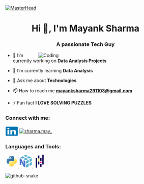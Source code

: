 [![MasterHead](https://www.liveprompter.com/wp-content/uploads/2017/09/hello-world-banner.jpg)](https://github.com/)
<h1 align="center">Hi 👋, I'm Mayank Sharma</h1>
<h3 align="center">A passionate Tech Guy</h3>
<img align="right" alt="Coding" width="400" src="https://media.tenor.com/F-yKCUOl6L4AAAAC/box-3d.gif">

- 🔭 I’m currently working on **Data Analysis Projects**

- 🌱 I’m currently learning **Data Analysis**

- 💬 Ask me about **Technologies**

- 📫 How to reach me **mayanksharma291103@gmail.com**

- ⚡ Fun fact **I LOVE SOLVING PUZZLES**

<h3 align="left">Connect with me:</h3>
<p align="left">
<a href="https://www.linkedin.com/in/imivis" target="blank"><img align="center" src="https://raw.githubusercontent.com/devicons/devicon/master/icons/linkedin/linkedin-original.svg" alt="Mayank Sharma" height="30" width="40" /></a>
<a href="https://instagram.com/sharma.may_" target="blank"><img align="center" src="https://raw.githubusercontent.com/rahuldkjain/github-profile-readme-generator/master/src/images/icons/Social/instagram.svg" alt="sharma.may_" height="30" width="40" /></a>
</p>

<h3 align="left">Languages and Tools:</h3>
<p align="left"> 
<a href="https://www.python.org" target="_blank" rel="noreferrer"> <img src="https://raw.githubusercontent.com/devicons/devicon/master/icons/python/python-original.svg" alt="python" width="40" height="40"/> </a>
<a href="https://numpy.org/" target="_blank" rel="noreferrer"> <img src="https://raw.githubusercontent.com/devicons/devicon/master/icons/numpy/numpy-original.svg" alt="numpy" width="40" height="40"/> </a>
<a href="https://pandas.pydata.org/" target="_blank" rel="noreferrer"> <img src="https://raw.githubusercontent.com/devicons/devicon/master/icons/pandas/pandas-original.svg" alt="pandas" width="40" height="40"/> </a>
</p>
<picture>
  <source media="(prefers-color-scheme: dark)" srcset="https://raw.githubusercontent.com/tobiasmeyhoefer/tobiasmeyhoefer/output/github-snake-dark.svg" />
  <source media="(prefers-color-scheme: light)" srcset="https://raw.githubusercontent.com/tobiasmeyhoefer/tobiasmeyhoefer/output/github-snake.svg" />
  <img alt="github-snake" src="https://raw.githubusercontent.com/tobiasmeyhoefer/tobiasmeyhoefer/output/github-snake.svg" />
</picture>
